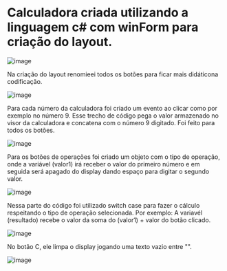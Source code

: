 # Calculadora criada utilizando a linguagem c# com winForm para criação do layout.

![image](https://user-images.githubusercontent.com/109484017/205513226-06b244e9-fb41-47e2-83ec-a5dfe42485d0.png)

Na criação do layout renomieei todos os botões para ficar mais didáticona codificação.

![image](https://user-images.githubusercontent.com/109484017/205513435-8c9759f1-d0bd-4964-b3db-26acf949c48f.png)

Para cada número da calculadora foi criado um evento ao clicar como por exemplo no número 9.
Esse trecho de código pega o valor armazenado no visor da calculadora e concatena com o número 9 digitado.
Foi feito para todos os botões.

![image](https://user-images.githubusercontent.com/109484017/205513489-0bb3d4a5-2891-4505-9358-1bfbbe692101.png)

Para os botões de operações foi criado um objeto com o tipo de operação, onde a variável (valor1) irá receber o valor do primeiro número e em seguida será apagado do display dando espaço para digitar o segundo valor.

![image](https://user-images.githubusercontent.com/109484017/205513746-10bd77a9-8874-4ac1-94e6-b62a40e39800.png)

Nessa parte do código foi utilizado switch case para fazer o cálculo respeitando o tipo de operação selecionada.
Por exemplo: A variavél (resultado) recebe o valor da soma do (valor1) + valor do botão clicado.

![image](https://user-images.githubusercontent.com/109484017/205513877-14cab3ae-2061-4a56-b168-69563f803fd5.png)

No botão C, ele limpa o display jogando uma texto vazio entre "".

![image](https://user-images.githubusercontent.com/109484017/205514155-006589cd-a6bb-452d-ac79-f67cb16747d9.png)
